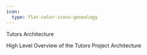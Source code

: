 ```yaml
---
icon: 
  type: flat-color-icons:genealogy
---
```

Tutors Architecture

High Level Overview of the Tutors Project Architecture